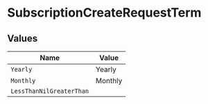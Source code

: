 # SubscriptionCreateRequestTerm


## Values

| Name                     | Value                    |
| ------------------------ | ------------------------ |
| `Yearly`                 | Yearly                   |
| `Monthly`                | Monthly                  |
| `LessThanNilGreaterThan` | <nil>                    |